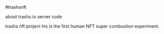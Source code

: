 #trashsnft

about trashs.io server code

trashs nft project his is the first human NFT super combustion experiment.



